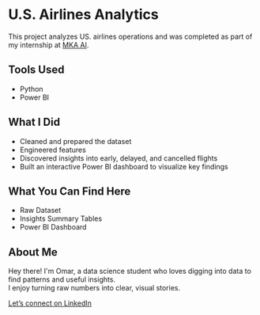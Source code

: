 # U.S. Airlines Analytics 

This project analyzes US. airlines operations and was completed as part of my internship at [MKA AI](https://www.linkedin.com/company/mka-ai/).

## Tools Used
- Python
- Power BI

## What I Did
- Cleaned and prepared the dataset
- Engineered features
- Discovered insights into early, delayed, and cancelled flights
- Built an interactive Power BI dashboard to visualize key findings

## What You Can Find Here
- Raw Dataset
- Insights Summary Tables
- Power BI Dashboard

## About Me
Hey there! I'm Omar, a data science student who loves digging into data to find patterns and useful insights.  
I enjoy turning raw numbers into clear, visual stories.

[Let’s connect on LinkedIn](https://www.linkedin.com/in/omar-atwa161616)
